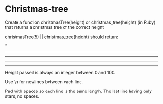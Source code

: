 # Christmas-tree

Create a function christmasTree(height) or christmas_tree(height) (in Ruby) that returns a christmas tree of the correct height

christmasTree(5) || christmas_tree(height) should return:

    *    
   ***   
  *****  
 ******* 
*********

Height passed is always an integer between 0 and 100.

Use \n for newlines between each line.

Pad with spaces so each line is the same length. The last line having only stars, no spaces.
